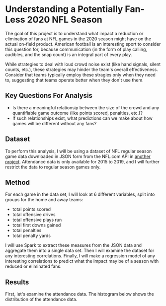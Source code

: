 # Understanding a Potentially Fan-Less 2020 NFL Season #

The goal of this project is to understand what impact a reduction or elimination of fans at NFL games in the 2020 season might have on the actual on-field product. American football is an interesting sport to consider this question for, because communication (in the form of play calling, audibles, and the snap count) is an integral part of every play. 

While strategies to deal with loud crowd noise exist (like hand signals, silent counts, etc.), these strategies may hinder the team's overall effectiveness. Consider that teams typically employ these stragies only when they need to, suggesting that teams operate better when they don't use them. 

## Key Questions For Analysis ##

- Is there a meaningful relationsip between the size of the crowd and any quantifiable game outcome (like points scored, penalties, etc.)?
- If such relationships exist, what predictions can we make about how games will be different without any fans? 

## Dataset ##

To perform this analysis, I will be using a dataset of NFL regular season game data downloaded in JSON form from the NFL.com API in [another project](https://github.com/scripted-adventurer/nfl-mongodb). Attendance data is only available for 2015 to 2019, and I will further restrict the data to regular season games only. 

## Method ##

For each game in the data set, I will look at 6 different variables, split into groups for the home and away teams: 
- total points scored
- total offensive drives
- total offensive plays run
- total first downs gained 
- total penalties 
- total penalty yards

I will use Spark to extract these measures from the JSON data and aggregate them into a single data set. Then I will examine the dataset for any interesting correlations. Finally, I will make a regression model of any interesting correlations to predict what the impact may be of a season with reduced or eliminated fans. 

## Results ##

First, let's examine the attendance data. The histogram below shows the distribution of the attendance data. 